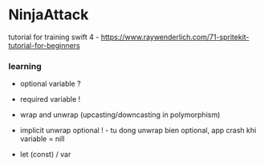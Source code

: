 # NinjaAttack

tutorial for training swift 4 - https://www.raywenderlich.com/71-spritekit-tutorial-for-beginners

### learning

* optional variable ?

* required variable !

* wrap and unwrap (upcasting/downcasting in polymorphism)

* implicit unwrap optional ! - tu dong unwrap bien optional, app crash khi variable = nill

* let (const) / var

